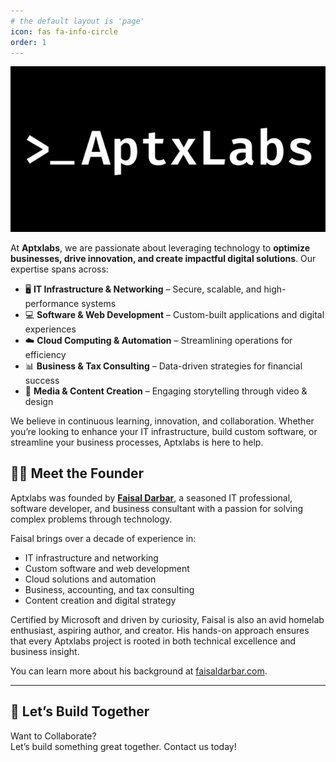 ```yaml
---
# the default layout is 'page'
icon: fas fa-info-circle
order: 1
---
```


![AptX Labs](/images/howdy.png)  

At **Aptxlabs**, we are passionate about leveraging technology to **optimize businesses, drive innovation, and create impactful digital solutions**. Our expertise spans across:  

- 🖥 **IT Infrastructure & Networking** – Secure, scalable, and high-performance systems  
- 💻 **Software & Web Development** – Custom-built applications and digital experiences  
- ☁️ **Cloud Computing & Automation** – Streamlining operations for efficiency  
- 📊 **Business & Tax Consulting** – Data-driven strategies for financial success  
- 🎥 **Media & Content Creation** – Engaging storytelling through video & design  

We believe in continuous learning, innovation, and collaboration. Whether you’re looking to enhance your IT infrastructure, build custom software, or streamline your business processes, Aptxlabs is here to help.

## 👨‍💻 Meet the Founder

Aptxlabs was founded by <a href="https://faisaldarbar.com" target="_blank" rel="noopener noreferrer"><strong>Faisal Darbar</strong></a>, a seasoned IT professional, software developer, and business consultant with a passion for solving complex problems through technology.

Faisal brings over a decade of experience in:

- IT infrastructure and networking  
- Custom software and web development  
- Cloud solutions and automation  
- Business, accounting, and tax consulting  
- Content creation and digital strategy  

Certified by Microsoft and driven by curiosity, Faisal is also an avid homelab enthusiast, aspiring author, and creator. His hands-on approach ensures that every Aptxlabs project is rooted in both technical excellence and business insight.

You can learn more about his background at <a href="https://faisaldarbar.com" target="_blank" rel="noopener noreferrer">faisaldarbar.com</a>.

---

## 🚀 Let’s Build Together

Want to Collaborate?  
Let’s build something great together. Contact us today!
